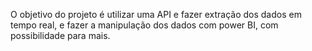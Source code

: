 O objetivo do projeto é utilizar uma API e fazer extração dos dados em tempo real, e fazer a manipulação dos dados com power BI, com possibilidade para mais.
